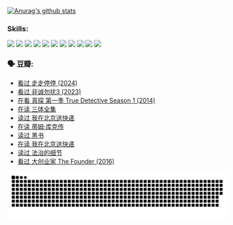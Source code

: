 
[![Anurag's github stats](https://github-readme-stats.vercel.app/api?username=w940853815)](https://github.com/anuraghazra/github-readme-stats)

### Skills:

<code><img height="32" src="https://cdn.jsdelivr.net/npm/simple-icons@v5/icons/python.svg"></code>
<code><img height="32" src="https://cdn.jsdelivr.net/npm/simple-icons@v5/icons/javascript.svg"></code>
<code><img height="32" src="https://cdn.jsdelivr.net/npm/simple-icons@v5/icons/django.svg"></code>
<code><img height="32" src="https://cdn.jsdelivr.net/npm/simple-icons@v5/icons/flask.svg"></code>
<code><img height="32" src="https://cdn.jsdelivr.net/npm/simple-icons@v5/icons/vuetify.svg"></code>
<code><img height="32" src="https://cdn.jsdelivr.net/npm/simple-icons@v5/icons/git.svg"></code>
<code><img height="32" src="https://cdn.jsdelivr.net/npm/simple-icons@v5/icons/docker.svg"></code>
<code><img height="32" src="https://cdn.jsdelivr.net/npm/simple-icons@v5/icons/postgresql.svg"></code>
<code><img height="32" src="https://cdn.jsdelivr.net/npm/simple-icons@v5/icons/elasticsearch.svg"></code>
<code><img height="32" src="https://cdn.jsdelivr.net/npm/simple-icons@v5/icons/macos.svg"></code>
<code><img height="32" src="https://cdn.jsdelivr.net/npm/simple-icons@v5/icons/linux.svg"></code>

### 🗣 豆瓣:

<!-- DOUBAN-ACTIVITIES:START -->
- [看过 走走停停‎ (2024)](https://www.douban.com/people/136069238/status/4684430230/?_i=24202433)
- [看过 非诚勿扰3‎ (2023)](https://www.douban.com/people/136069238/status/4676324100/?_i=24202433)
- [在看 真探 第一季 True Detective Season 1‎ (2014)](https://www.douban.com/people/136069238/status/4673382852/?_i=24202433)
- [在读 三体全集](https://www.douban.com/people/136069238/status/4672842521/?_i=24202433)
- [读过 我在北京送快递](https://www.douban.com/people/136069238/status/4672842036/?_i=24202433)
- [在读 蒂姆·库克传](https://www.douban.com/people/136069238/status/4663517053/?_i=24202433)
- [读过 黑书](https://www.douban.com/people/136069238/status/4663516022/?_i=24202433)
- [在读 我在北京送快递](https://www.douban.com/people/136069238/status/4658098365/?_i=24202433)
- [读过 法治的细节](https://www.douban.com/people/136069238/status/4657347558/?_i=24202433)
- [看过 大创业家 The Founder‎ (2016)](https://www.douban.com/people/136069238/status/4649667693/?_i=24202433)
<!-- DOUBAN-ACTIVITIES:END -->


![Snake animation](https://raw.githubusercontent.com/w940853815/w940853815/output/github-contribution-grid-snake.svg)

<!--
**w940853815/w940853815** is a ✨ _special_ ✨ repository because its `README.md` (this file) appears on your GitHub profile.

Here are some ideas to get you started:

- 🔭 I’m currently working on ...
- 🌱 I’m currently learning ...
- 👯 I’m looking to collaborate on ...
- 🤔 I’m looking for help with ...
- 💬 Ask me about ...
- 📫 How to reach me: ...
- 😄 Pronouns: ...
- ⚡ Fun fact: ...
-->

